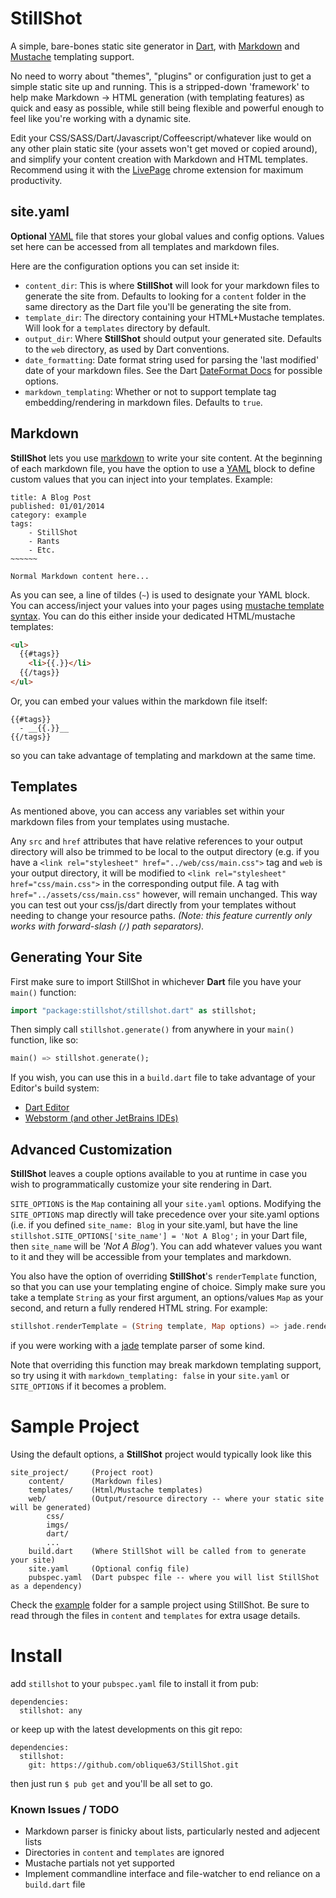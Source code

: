 StillShot
==========

A simple, bare-bones static site generator in [Dart][dart], with [Markdown][markdown]
and [Mustache][mustache] templating support.

No need to worry about "themes", "plugins" or configuration just to get a simple static site up and running.
This is a stripped-down 'framework' to help make Markdown -> HTML generation (with templating features)
as quick and easy as possible, while still being flexible and powerful enough to feel like you're working with
a dynamic site.

Edit your CSS/SASS/Dart/Javascript/Coffeescript/whatever like would on any other plain static site
(your assets won't get moved or copied around), and simplify your content creation with Markdown and HTML templates.
Recommend using it with the [LivePage][livepage] chrome extension for maximum productivity.

## site.yaml
**Optional** [YAML][yaml] file that stores your global values and config options.
Values set here can be accessed from all templates and markdown files.

Here are the configuration options you can set inside it:

- `content_dir`: This is where **StillShot** will look for your markdown files to generate the site from.
Defaults to looking for a `content` folder in the same directory as the Dart file you'll be generating the site from.
- `template_dir`: The directory containing your HTML+Mustache templates. Will look for a `templates` directory by default.
- `output_dir`: Where **StillShot** should output your generated site. Defaults to the `web` directory, as used by Dart conventions.
- `date_formatting`: Date format string used for parsing the 'last modified' date of your markdown files. See the Dart
[DateFormat Docs](https://api.dartlang.org/docs/channels/stable/latest/intl/DateFormat.html) for possible options.
- `markdown_templating`: Whether or not to support template tag embedding/rendering in markdown files. Defaults to `true`.

## Markdown
**StillShot** lets you use [markdown][markdown] to write your site content. At the beginning of each markdown file, you
have the option to use a [YAML][yaml] block to define custom values that you can inject into your templates. Example:

    title: A Blog Post
    published: 01/01/2014
    category: example
    tags:
        - StillShot
        - Rants
        - Etc.
    ~~~~~~

    Normal Markdown content here...

As you can see, a line of tildes (`~`) is used to designate your YAML block. You can access/inject your values into
your pages using [mustache template syntax][mustache]. You can do this either inside your dedicated HTML/mustache templates:

```html
<ul>
  {{#tags}}
    <li>{{.}}</li>
  {{/tags}}
</ul>
```

Or, you can embed your values within the markdown file itself:

    {{#tags}}
      - __{{.}}__
    {{/tags}}

so you can take advantage of templating and markdown at the same time.

## Templates
As mentioned above, you can access any variables set within your markdown files from your templates using mustache.


Any `src` and `href` attributes that have relative references to your output directory will also be trimmed to be local
to the output directory (e.g. if you have a `<link rel="stylesheet" href="../web/css/main.css">` tag and `web` is your output
directory, it will be modified to `<link rel="stylesheet" href="css/main.css">` in the corresponding output file. A tag with `
href="../assets/css/main.css"` however, will remain unchanged. This way you can test out your css/js/dart directly from
your templates without needing to change your resource paths.
_(Note: this feature currently only works with forward-slash (`/`) path separators)._

## Generating Your Site
First make sure to import StillShot in whichever **Dart** file you have your `main()` function:
```dart
import "package:stillshot/stillshot.dart" as stillshot;
```

Then simply call `stillshot.generate()` from anywhere in your `main()` function, like so:
```dart
main() => stillshot.generate();
```

If you wish, you can use this in a `build.dart` file to take advantage of your Editor's build system:

- [Dart Editor](https://www.dartlang.org/tools/editor/build.html)
- [Webstorm (and other JetBrains IDEs)](http://stackoverflow.com/questions/17266106/how-to-run-build-dart-in-webstorm)


## Advanced Customization
**StillShot** leaves a couple options available to you at runtime in case you wish to programmatically
customize your site rendering in Dart.

`SITE_OPTIONS` is the `Map` containing all your `site.yaml` options. Modifying the `SITE_OPTIONS` map directly will
take precedence over your site.yaml options (i.e. if you defined `site_name: Blog` in your site.yaml, but have the
line `stillshot.SITE_OPTIONS['site_name'] = 'Not A Blog';` in your Dart file, then `site_name` will be _'Not A Blog'_). You can
add whatever values you want to it and they will be accessible from your templates and markdown.

You also have the option of overriding **StillShot**'s  `renderTemplate` function, so that you can use
your templating engine of choice. Simply make sure you take a template `String` as your first argument, an
options/values `Map` as your second, and return a fully rendered HTML string. For example:

```dart
stillshot.renderTemplate = (String template, Map options) => jade.renderString(template, options);
```
if you were working with a [jade](http://jade-lang.com/) template parser of some kind.

Note that overriding this function may break markdown templating support, so try using it with `markdown_templating: false`
in your `site.yaml` or `SITE_OPTIONS` if it becomes a problem.


# Sample Project
Using the default options, a **StillShot** project would typically look like this

    site_project/     (Project root)
        content/      (Markdown files)
        templates/    (Html/Mustache templates)
        web/          (Output/resource directory -- where your static site will be generated)
            css/
            imgs/
            dart/
            ...
        build.dart    (Where StillShot will be called from to generate your site)
        site.yaml     (Optional config file)
        pubspec.yaml  (Dart pubspec file -- where you will list StillShot as a dependency)

Check the [example](https://github.com/oblique63/StillShot/tree/master/example) folder for a sample project using StillShot.
Be sure to read through the files in `content` and `templates` for extra usage details.

# Install
add `stillshot` to your `pubspec.yaml` file to install it from pub:

    dependencies:
      stillshot: any

or keep up with the latest developments on this git repo:

    dependencies:
      stillshot:
        git: https://github.com/oblique63/StillShot.git

then just run `$ pub get` and you'll be all set to go.


### Known Issues / TODO
- Markdown parser is finicky about lists, particularly nested and adjecent lists
- Directories in `content` and `templates` are ignored
- Mustache partials not yet supported
- Implement commandline interface and file-watcher to end reliance on a `build.dart` file

[dart]: https://www.dartlang.org/
[yaml]: http://rhnh.net/2011/01/31/yaml-tutorial
[markdown]: http://daringfireball.net/projects/markdown/syntax
[mustache]: http://mustache.github.io/mustache.5.html
[livepage]: https://chrome.google.com/webstore/detail/livepage/pilnojpmdoofaelbinaeodfpjheijkbh
[stillshot]: https://github.com/oblique63/StillShot